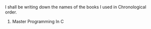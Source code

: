 I shall be writing down the names of the books I used in Chronological order.

1. Master Programming In C 
